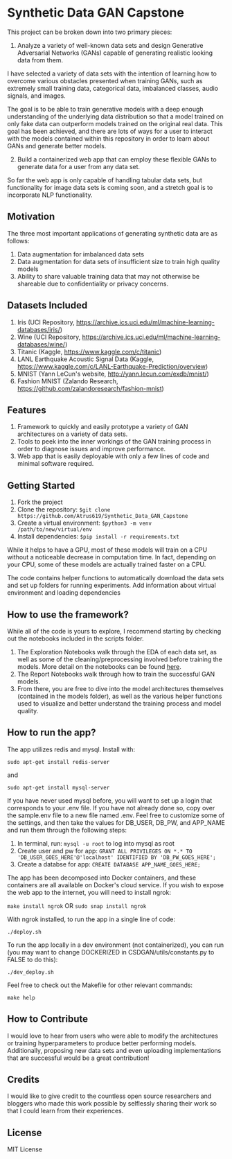 # Synthetic Data GAN Capstone
This project can be broken down into two primary pieces:

1. Analyze a variety of well-known data sets and design Generative Adversarial Networks (GANs) capable of generating realistic looking data from them.

I have selected a variety of data sets with the intention of learning how to overcome various obstacles presented when training GANs, such as extremely small training data, categorical data, imbalanced classes, audio signals, and images. 

The goal is to be able to train generative models with a deep enough understanding of the underlying data distribution so that a model trained on only fake data can outperform models trained on the original real data. This goal has been achieved, and there are lots of ways for a user to interact with the models contained within this repository in order to learn about GANs and generate better models.

2. Build a containerized web app that can employ these flexible GANs to generate data for a user from any data set.

So far the web app is only capable of handling tabular data sets, but functionality for image data sets is coming soon, and a stretch goal is to incorporate NLP functionality.

## Motivation
The three most important applications of generating synthetic data are as follows:

1. Data augmentation for imbalanced data sets
2. Data augmentation for data sets of insufficient size to train high quality models
3. Ability to share valuable training data that may not otherwise be shareable due to confidentiality or privacy concerns.

## Datasets Included
1. Iris (UCI Repository, https://archive.ics.uci.edu/ml/machine-learning-databases/iris/)
2. Wine (UCI Repository, https://archive.ics.uci.edu/ml/machine-learning-databases/wine/)
3. Titanic (Kaggle, https://www.kaggle.com/c/titanic)
4. LANL Earthquake Acoustic Signal Data (Kaggle, https://www.kaggle.com/c/LANL-Earthquake-Prediction/overview)
5. MNIST (Yann LeCun's website, http://yann.lecun.com/exdb/mnist/)
6. Fashion MNIST (Zalando Research, https://github.com/zalandoresearch/fashion-mnist)

## Features
1. Framework to quickly and easily prototype a variety of GAN architectures on a variety of data sets.
2. Tools to peek into the inner workings of the GAN training process in order to diagnose issues and improve performance.
3. Web app that is easily deployable with only a few lines of code and minimal software required.

## Getting Started
1. Fork the project
2. Clone the repository: `$git clone https://github.com/Atrus619/Synthetic_Data_GAN_Capstone`
3. Create a virtual environment: `$python3 -m venv /path/to/new/virtual/env`
4. Install dependencies: `$pip install -r requirements.txt`

While it helps to have a GPU, most of these models will train on a CPU without a noticeable decrease in computation time. In fact, depending on your CPU, some of these models are actually trained faster on a CPU.

The code contains helper functions to automatically download the data sets and set up folders for running experiments. 
Add information about virtual environment and loading dependencies

## How to use the framework?
While all of the code is yours to explore, I recommend starting by checking out the notebooks included in the scripts folder.
1. The Exploration Notebooks walk through the EDA of each data set, as well as some of the cleaning/preprocessing involved before training the models. More detail on the notebooks can be found [here](notebooks).
2. The Report Notebooks walk through how to train the successful GAN models. 
3. From there, you are free to dive into the model architectures themselves (contained in the models folder), as well as the various helper functions used to visualize and better understand the training process and model quality.

## How to run the app?
The app utilizes redis and mysql. Install with:

`sudo apt-get install redis-server`

and

`sudo apt-get install mysql-server`

If you have never used mysql before, you will want to set up a login that corresponds to your .env file. If you have not already done so, copy over the sample.env file to a new file named .env. Feel free to customize some of the settings, and then take the values for DB_USER, DB_PW, and APP_NAME and run them through the following steps:
1. In terminal, run: `mysql -u root` to log into mysql as root
2. Create user and pw for app: `GRANT ALL PRIVILEGES ON *.* TO 'DB_USER_GOES_HERE'@'localhost' IDENTIFIED BY 'DB_PW_GOES_HERE';`
3. Create a databse for app: `CREATE DATABASE APP_NAME_GOES_HERE;`

The app has been decomposed into Docker containers, and these containers are all available on Docker's cloud service.
If you wish to expose the web app to the internet, you will need to install ngrok:

`make install ngrok` OR `sudo snap install ngrok`

With ngrok installed, to run the app in a single line of code:

`./deploy.sh`

To run the app locally in a dev environment (not containerized), you can run (you may want to change DOCKERIZED in CSDGAN/utils/constants.py to FALSE to do this):

`./dev_deploy.sh`

Feel free to check out the Makefile for other relevant commands:

`make help`

## How to Contribute
I would love to hear from users who were able to modify the architectures or training hyperparameters to produce better performing models. Additionally, proposing new data sets and even uploading implementations that are successful would be a great contribution!

## Credits
I would like to give credit to the countless open source researchers and bloggers who made this work possible by selflessly sharing their work so that I could learn from their experiences.

## License
MIT License
